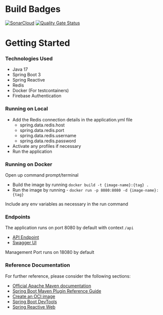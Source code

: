 # Build Badges

[![SonarCloud](https://github.com/cant-code/todo-server/actions/workflows/build.yml/badge.svg?branch=main)](https://github.com/cant-code/todo-server/actions/workflows/build.yml)
[![Quality Gate Status](https://sonarcloud.io/api/project_badges/measure?project=cant-code_todo-server&metric=alert_status)](https://sonarcloud.io/summary/new_code?id=cant-code_todo-server)

# Getting Started

### Technologies Used

* Java 17
* Spring Boot 3
* Spring Reactive
* Redis
* Docker (For testcontainers)
* Firebase Authentication

### Running on Local

* Add the Redis connection details in the application.yml file
  * spring.data.redis.host
  * spring.data.redis.port
  * spring.data.redis.username
  * spring.data.redis.password
* Activate any profiles if necessary
* Run the application

### Running on Docker

Open up command prompt/terminal

* Build the image by running `docker build -t {image-name}:{tag} .`
* Run the image by running -
  `docker run -p 8080:8080 -d {image-name}:{tag}`

Include any env variables as necessary in the run command

### Endpoints

The application runs on port 8080 by default with context `/api`

* [API Endpoint](http://localhost:8080/api/)
* [Swagger UI](http://localhost:8080/api/webjars/swagger-ui/index.html)

Management Port runs on 18080 by default

### Reference Documentation

For further reference, please consider the following sections:

* [Official Apache Maven documentation](https://maven.apache.org/guides/index.html)
* [Spring Boot Maven Plugin Reference Guide](https://docs.spring.io/spring-boot/docs/3.0.3/maven-plugin/reference/html/)
* [Create an OCI image](https://docs.spring.io/spring-boot/docs/3.0.3/maven-plugin/reference/html/#build-image)
* [Spring Boot DevTools](https://docs.spring.io/spring-boot/docs/3.0.3/reference/htmlsingle/#using.devtools)
* [Spring Reactive Web](https://docs.spring.io/spring-boot/docs/3.0.3/reference/htmlsingle/#web.reactive)
